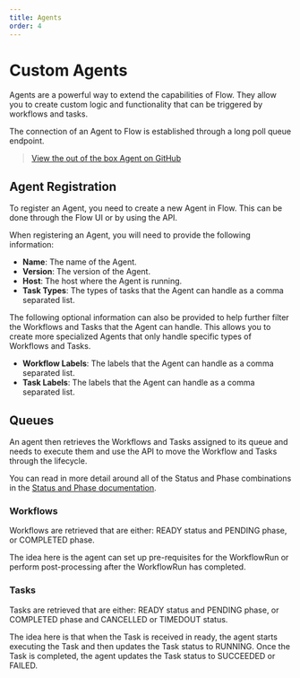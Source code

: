 ```yaml
---
title: Agents
order: 4
---
```


# Custom Agents

Agents are a powerful way to extend the capabilities of Flow. They allow you to create custom logic and functionality that can be triggered by workflows and tasks.

The connection of an Agent to Flow is established through a long poll queue endpoint.

> [View the out of the box Agent on GitHub](https://github.com/boomerang-io/flow.services/tree/main/service-agent)

## Agent Registration

To register an Agent, you need to create a new Agent in Flow. This can be done through the Flow UI or by using the API.

When registering an Agent, you will need to provide the following information:

- **Name**: The name of the Agent.
- **Version**: The version of the Agent.
- **Host**: The host where the Agent is running.
- **Task Types**: The types of tasks that the Agent can handle as a comma separated list.

The following optional information can also be provided to help further filter the Workflows and Tasks that the Agent can handle. This allows you to create more specialized Agents that only handle specific types of Workflows and Tasks.

- **Workflow Labels**: The labels that the Agent can handle as a comma separated list.
- **Task Labels**: The labels that the Agent can handle as a comma separated list.

## Queues

An agent then retrieves the Workflows and Tasks assigned to its queue and needs to execute them and use the API to move the Workflow and Tasks through the lifecycle.

You can read in more detail around all of the Status and Phase combinations in the [Status and Phase documentation](./overview#status-and-phases).

### Workflows

Workflows are retrieved that are either: READY status and PENDING phase, or COMPLETED phase.

The idea here is the agent can set up pre-requisites for the WorkflowRun or perform post-processing after the WorkflowRun has completed.

### Tasks

Tasks are retrieved that are either: READY status and PENDING phase, or COMPLETED phase and CANCELLED or TIMEDOUT status.

The idea here is that when the Task is received in ready, the agent starts executing the Task and then updates the Task status to RUNNING. Once the Task is completed, the agent updates the Task status to SUCCEEDED or FAILED.

